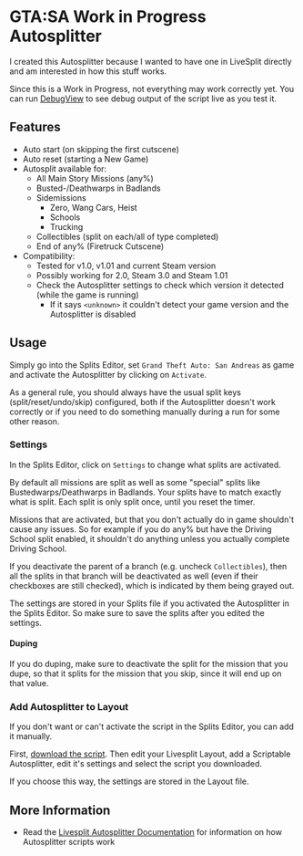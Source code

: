# GTA:SA Work in Progress Autosplitter

I created this Autosplitter because I wanted to have one in LiveSplit directly and am interested in how this stuff works.

Since this is a Work in Progress, not everything may work correctly yet. You can run [DebugView](https://technet.microsoft.com/en-us/Library/bb896647.aspx) to see debug output of the script live as you test it.

## Features

* Auto start (on skipping the first cutscene)
* Auto reset (starting a New Game)
* Autosplit available for:
  * All Main Story Missions (any%)
  * Busted-/Deathwarps in Badlands
  * Sidemissions
    - Zero, Wang Cars, Heist
    - Schools
    - Trucking
  * Collectibles (split on each/all of type completed)
  * End of any% (Firetruck Cutscene)
* Compatibility:
  * Tested for v1.0, v1.01 and current Steam version
  * Possibly working for 2.0, Steam 3.0 and Steam 1.01
  * Check the Autosplitter settings to check which version it detected (while the game is running)
    - If it says `<unknown>` it couldn't detect your game version and the Autosplitter is disabled

## Usage

Simply go into the Splits Editor, set `Grand Theft Auto: San Andreas` as game and activate the Autosplitter by clicking on `Activate`.

As a general rule, you should always have the usual split keys (split/reset/undo/skip) configured, both if the Autosplitter doesn't work correctly or if you need to do something manually during a run for some other reason.

### Settings

In the Splits Editor, click on `Settings` to change what splits are activated.

By default all missions are split as well as some "special" splits like Bustedwarps/Deathwarps in Badlands. Your splits have to match exactly what is split. Each split is only split once, until you reset the timer.

Missions that are activated, but that you don't actually do in game shouldn't cause any issues. So for example if you do any% but have the Driving School split enabled, it shouldn't do anything unless you actually complete Driving School.

If you deactivate the parent of a branch (e.g. uncheck `Collectibles`), then all the splits in that branch will be deactivated as well (even if their checkboxes are still checked), which is indicated by them being grayed out.

The settings are stored in your Splits file if you activated the Autosplitter in the Splits Editor. So make sure to save the splits after you edited the settings.

#### Duping

If you do duping, make sure to deactivate the split for the mission that you dupe, so that it splits for the mission that you skip, since it will end up on that value.

### Add Autosplitter to Layout

If you don't want or can't activate the script in the Splits Editor, you can add it manually.

First, [download the script](https://raw.githubusercontent.com/tduva/LiveSplit-ASL/master/GTASA.asl). Then edit your Livesplit Layout, add a Scriptable Autosplitter, edit it's settings and select the script you downloaded.

If you choose this way, the settings are stored in the Layout file.

## More Information

* Read the [Livesplit Autosplitter Documentation](https://github.com/LiveSplit/LiveSplit/blob/master/Documentation/Auto-Splitters.md) for information on how Autosplitter scripts work


